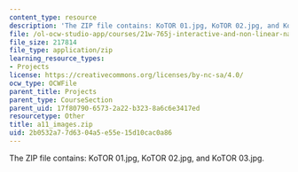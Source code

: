 ```yaml
---
content_type: resource
description: 'The ZIP file contains: KoTOR 01.jpg, KoTOR 02.jpg, and KoTOR 03.jpg.'
file: /ol-ocw-studio-app/courses/21w-765j-interactive-and-non-linear-narrative-theory-and-practice-spring-2004/2b0532a77d6304a5e55e15d10cac0a86_a11_images.zip
file_size: 217814
file_type: application/zip
learning_resource_types:
- Projects
license: https://creativecommons.org/licenses/by-nc-sa/4.0/
ocw_type: OCWFile
parent_title: Projects
parent_type: CourseSection
parent_uid: 17f80790-6573-2a22-b323-8a6c6e3417ed
resourcetype: Other
title: a11_images.zip
uid: 2b0532a7-7d63-04a5-e55e-15d10cac0a86
---
```

The ZIP file contains: KoTOR 01.jpg, KoTOR 02.jpg, and KoTOR 03.jpg.